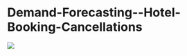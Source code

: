 # Demand-Forecasting--Hotel-Booking-Cancellations

![](https://www.openpr.com/news/1936162/rising-demand-for-hotel-booking-app-market-by-2020-2027-focusing#prid-1936162)
